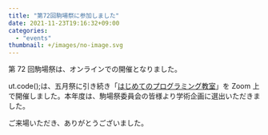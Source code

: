 ```yaml
---
title: "第72回駒場祭に参加しました"
date: 2021-11-23T19:16:32+09:00
categories:
  - "events"
thumbnail: +/images/no-image.svg
---
```


第 72 回駒場祭は、オンラインでの開催となりました。

ut.code();は、五月祭に引き続き「[はじめてのプログラミング教室](https://www.komabasai.net/72/visitor/kikaku/373)」を Zoom 上で開催しました。本年度は、駒場祭委員会の皆様より学術企画に選出いただきました。

ご来場いただき、ありがとうございました。
